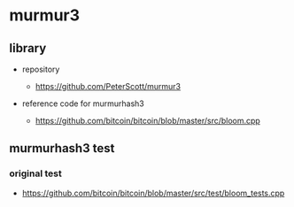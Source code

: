 # murmur3

## library

* repository
  * https://github.com/PeterScott/murmur3

* reference code for murmurhash3
  * https://github.com/bitcoin/bitcoin/blob/master/src/bloom.cpp

## murmurhash3 test

### original test

* https://github.com/bitcoin/bitcoin/blob/master/src/test/bloom_tests.cpp
